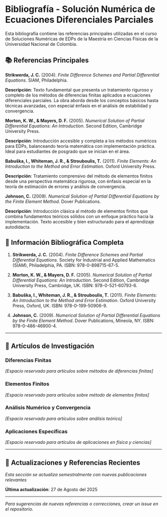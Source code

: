 # Bibliografía - Solución Numérica de Ecuaciones Diferenciales Parciales

Esta bibliografía contiene las referencias principales utilizadas en el curso de Soluciones Numéricas de EDPs de la Maestría en Ciencias Físicas de la Universidad Nacional de Colombia.

## 📚 Referencias Principales

**Strikwerda, J. C.** (2004). *Finite Difference Schemes and Partial Differential Equations*. SIAM, Philadelphia.

**Descripción**: Texto fundamental que presenta un tratamiento riguroso y completo de los métodos de diferencias finitas aplicados a ecuaciones diferenciales parciales. La obra aborda desde los conceptos básicos hasta técnicas avanzadas, con especial énfasis en el análisis de estabilidad y convergencia.


**Morton, K. W., & Mayers, D. F.** (2005). *Numerical Solution of Partial Differential Equations: An Introduction*. Second Edition, Cambridge University Press.

**Descripción**: Introducción accesible y completa a los métodos numéricos para EDPs, balanceando teoría matemática con implementación práctica. Ideal para estudiantes de posgrado que se inician en el área.


**Babuška, I., Whiteman, J. R., & Strouboulis, T.** (2011). *Finite Elements: An Introduction to the Method and Error Estimation*. Oxford University Press.

**Descripción**: Tratamiento comprensivo del método de elementos finitos desde una perspectiva matemática rigurosa, con énfasis especial en la teoría de estimación de errores y análisis de convergencia.

**Johnson, C.** (2009). *Numerical Solution of Partial Differential Equations by the Finite Element Method*. Dover Publications.

**Descripción**: Introducción clásica al método de elementos finitos que combina fundamentos teóricos sólidos con un enfoque práctico hacia la implementación. Texto accesible y bien estructurado para el aprendizaje autodidacta.


## 📝 Información Bibliográfica Completa

1. **Strikwerda, J. C.** (2004). *Finite Difference Schemes and Partial Differential Equations*. Society for Industrial and Applied Mathematics (SIAM), Philadelphia, PA. ISBN: 978-0-898715-67-5.

2. **Morton, K. W., & Mayers, D. F.** (2005). *Numerical Solution of Partial Differential Equations: An Introduction*. Second Edition, Cambridge University Press, Cambridge, UK. ISBN: 978-0-521-60793-6.

3. **Babuška, I., Whiteman, J. R., & Strouboulis, T.** (2011). *Finite Elements: An Introduction to the Method and Error Estimation*. Oxford University Press, Oxford, UK. ISBN: 978-0-199-50906-9.

4. **Johnson, C.** (2009). *Numerical Solution of Partial Differential Equations by the Finite Element Method*. Dover Publications, Mineola, NY. ISBN: 978-0-486-46900-4.

---

## 📄 Artículos de Investigación

### Diferencias Finitas

*[Espacio reservado para artículos sobre métodos de diferencias finitas]*

### Elementos Finitos

*[Espacio reservado para artículos sobre método de elementos finitos]*

### Análisis Numérico y Convergencia

*[Espacio reservado para artículos sobre análisis teórico]*

### Aplicaciones Específicas

*[Espacio reservado para artículos de aplicaciones en física y ciencias]*

---

## 🔄 Actualizaciones y Referencias Recientes

*Esta sección se actualiza semestralmente con nuevas publicaciones relevantes*

**Última actualización**: 27 de Agosto del 2025

---

*Para sugerencias de nuevas referencias o correcciones, crear un issue en el repositorio.*